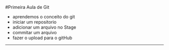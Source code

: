 #Primeira Aula de Git

- aprendemos o conceito do git
- iniciar um repositorio
- adicionar um arquivo no Stage
- commitar um arquivo
- fazer o upload para o gitHub
-------------------------------
